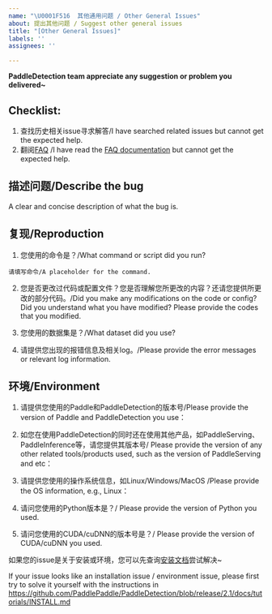 ```yaml
---
name: "\U0001F516  其他通用问题 / Other General Issues"
about: 提出其他问题 / Suggest other general issues
title: "[Other General Issues]"
labels: ''
assignees: ''

---
```


**PaddleDetection team appreciate any suggestion or problem you delivered~**

## Checklist:

1. 查找历史相关issue寻求解答/I have searched related issues but cannot get the expected help.
2. 翻阅[FAQ](https://paddledetection.readthedocs.io/FAQ.html) /I have read the [FAQ documentation](https://paddledetection.readthedocs.io/FAQ.html) but cannot get the expected help.

## 描述问题/Describe the bug
A clear and concise description of what the bug is.

## 复现/Reproduction

1. 您使用的命令是？/What command or script did you run?

```none
请填写命令/A placeholder for the command.
```
2. 您是否更改过代码或配置文件？您是否理解您所更改的内容？还请您提供所更改的部分代码。/Did you make any modifications on the code or config? Did you understand what you have modified? Please provide the codes that you modified.

3. 您使用的数据集是？/What dataset did you use?

4. 请提供您出现的报错信息及相关log。/Please provide the error messages or relevant log information.

## 环境/Environment
1. 请提供您使用的Paddle和PaddleDetection的版本号/Please provide the version of Paddle and PaddleDetection you use：

2. 如您在使用PaddleDetection的同时还在使用其他产品，如PaddleServing、PaddleInference等，请您提供其版本号/ Please provide the version of any other related tools/products used, such as the version of PaddleServing and etc：

3. 请提供您使用的操作系统信息，如Linux/Windows/MacOS /Please provide the OS information, e.g., Linux：

4. 请问您使用的Python版本是？/ Please provide the version of Python you used.

5. 请问您使用的CUDA/cuDNN的版本号是？/ Please provide the version of CUDA/cuDNN you used.


如果您的issue是关于安装或环境，您可以先查询[安装文档](https://github.com/PaddlePaddle/PaddleDetection/blob/release/2.1/docs/tutorials/INSTALL_cn.md)尝试解决~

If your issue looks like an installation issue / environment issue,
please first try to solve it yourself with the instructions in
https://github.com/PaddlePaddle/PaddleDetection/blob/release/2.1/docs/tutorials/INSTALL.md
